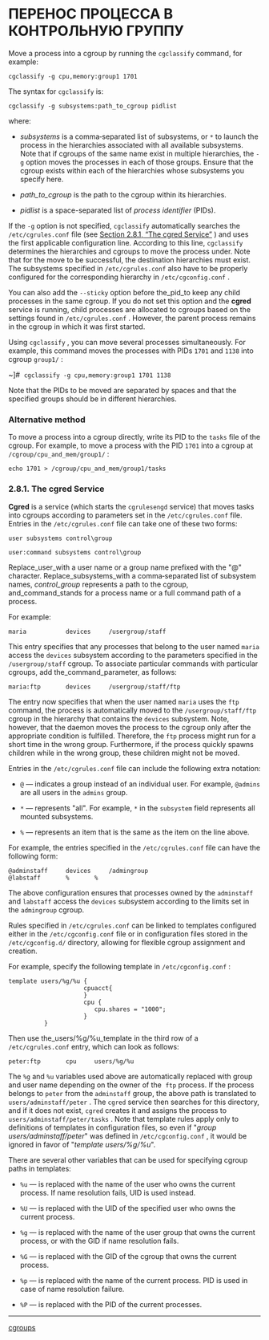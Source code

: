 # ПЕРЕНОС ПРОЦЕССА В КОНТРОЛЬНУЮ ГРУППУ

Move a process into a cgroup by running the  `cgclassify`  command, for example:

 ```
cgclassify -g cpu,memory:group1 1701
 ```

The syntax for  `cgclassify`  is:

 ```
cgclassify -g subsystems:path_to_cgroup pidlist
 ```

where:

*   _subsystems_ is a comma‑separated list of subsystems, or  `*`  to launch the process in the hierarchies associated with all available subsystems. Note that if cgroups of the same name exist in multiple hierarchies, the  `-g`  option moves the processes in each of those groups. Ensure that the cgroup exists within each of the hierarchies whose subsystems you specify here.
    
*   _path\_to\_cgroup_ is the path to the cgroup within its hierarchies.
    
*   _pidlist_ is a space-separated list of _process identifier_ (PIDs).
    

If the  `-g`  option is not specified,  `cgclassify` automatically searches the `/etc/cgrules.conf` file (see [Section 2.8.1, “The cgred Service”](https://access.redhat.com/documentation/en-us/red_hat_enterprise_linux/6/html/resource_management_guide/sec-Moving_a_Process_to_a_Control_Group#The_cgred_Service) ) and uses the first applicable configuration line. According to this line, `cgclassify` determines the hierarchies and cgroups to move the process under. Note that for the move to be successful, the destination hierarchies must exist. The subsystems specified in `/etc/cgrules.conf` also have to be properly configured for the corresponding hierarchy in `/etc/cgconfig.conf` .

You can also add the `--sticky` option before the_pid_to keep any child processes in the same cgroup. If you do not set this option and the **cgred** service is running, child processes are allocated to cgroups based on the settings found in `/etc/cgrules.conf` . However, the parent process remains in the cgroup in which it was first started.

Using `cgclassify` , you can move several processes simultaneously. For example, this command moves the processes with PIDs `1701` and `1138` into cgroup `group1/` :

~\]#  `cgclassify -g cpu,memory:group1 1701 1138` 

Note that the PIDs to be moved are separated by spaces and that the specified groups should be in different hierarchies.

### Alternative method

To move a process into a cgroup directly, write its PID to the `tasks` file of the cgroup. For example, to move a process with the PID `1701` into a cgroup at `/cgroup/cpu_and_mem/group1/` :

```
echo 1701 > /cgroup/cpu_and_mem/group1/tasks
```

### 2.8.1. The cgred Service

 **Cgred** is a service (which starts the `cgrulesengd` service) that moves tasks into cgroups according to parameters set in the `/etc/cgrules.conf` file. Entries in the `/etc/cgrules.conf` file can take one of these two forms:

```
user subsystems control\group

user:command subsystems control\group
```

Replace_user_with a user name or a group name prefixed with the "@" character. Replace_subsystems_with a comma‑separated list of subsystem names, _control\_group_ represents a path to the cgroup, and_command_stands for a process name or a full command path of a process.

For example:

```
maria			devices		/usergroup/staff
```

This entry specifies that any processes that belong to the user named `maria` access the `devices` subsystem according to the parameters specified in the `/usergroup/staff` cgroup. To associate particular commands with particular cgroups, add the_command_parameter, as follows:

```
maria:ftp		devices		/usergroup/staff/ftp
```

The entry now specifies that when the user named `maria` uses the `ftp` command, the process is automatically moved to the `/usergroup/staff/ftp` cgroup in the hierarchy that contains the `devices` subsystem. Note, however, that the daemon moves the process to the cgroup only after the appropriate condition is fulfilled. Therefore, the `ftp` process might run for a short time in the wrong group. Furthermore, if the process quickly spawns children while in the wrong group, these children might not be moved.

Entries in the `/etc/cgrules.conf` file can include the following extra notation:

*    `@` — indicates a group instead of an individual user. For example, `@admins` are all users in the `admins` group.
    
*    `*` — represents "all". For example, `*` in the `subsystem` field represents all mounted subsystems.
    
*    `%` — represents an item that is the same as the item on the line above.
    

For example, the entries specified in the `/etc/cgrules.conf` file can have the following form:

```
@adminstaff		devices		/admingroup
@labstaff		%		%
```

The above configuration ensures that processes owned by the `adminstaff` and `labstaff` access the `devices` subsystem according to the limits set in the `admingroup` cgroup.

Rules specified in `/etc/cgrules.conf` can be linked to templates configured either in the `/etc/cgconfig.conf` file or in configuration files stored in the `/etc/cgconfig.d/` directory, allowing for flexible cgroup assignment and creation.

For example, specify the following template in `/etc/cgconfig.conf` :

```
template users/%g/%u {
                     cpuacct{
                     }
                     cpu {
                        cpu.shares = "1000";
                     }
          }
```

Then use the_users/%g/%u_template in the third row of a `/etc/cgrules.conf` entry, which can look as follows:

```
peter:ftp		cpu		users/%g/%u
```

The `%g` and `%u` variables used above are automatically replaced with group and user name depending on the owner of the  `ftp` process. If the process belongs to `peter` from the `adminstaff` group, the above path is translated to `users/adminstaff/peter` . The `cgred` service then searches for this directory, and if it does not exist, `cgred` creates it and assigns the process to `users/adminstaff/peter/tasks` . Note that template rules apply only to definitions of templates in configuration files, so even if "_group users/adminstaff/peter_" was defined in `/etc/cgconfig.conf` , it would be ignored in favor of "_template users/%g/%u_".

There are several other variables that can be used for specifying cgroup paths in templates:

*    `%u` — is replaced with the name of the user who owns the current process. If name resolution fails, UID is used instead.
    
*    `%U` — is replaced with the UID of the specified user who owns the current process.
    
*    `%g` — is replaced with the name of the user group that owns the current process, or with the GID if name resolution fails.
    
*    `%G` — is replaced with the GID of the cgroup that owns the current process.
    
*    `%p` — is replaced with the name of the current process. PID is used in case of name resolution failure.
    
*    `%P` — is replaced with the PID of the current processes.



**********
[cgroups](/tags/cgroups.md)
